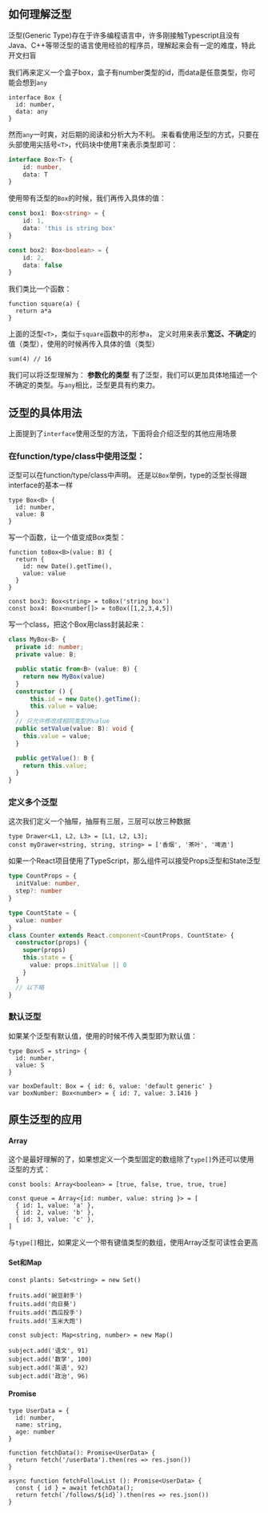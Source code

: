 ## 如何理解泛型

泛型(Generic Type)存在于许多编程语言中，许多刚接触Typescript且没有Java、C++等带泛型的语言使用经验的程序员，理解起来会有一定的难度，特此开文扫盲


我们再来定义一个盒子box，盒子有number类型的id，而data是任意类型，你可能会想到`any`
```
interface Box {
  id: number,
  data: any
}
```
然而`any`一时爽，对后期的阅读和分析大为不利。
来看看使用泛型的方式，只要在头部使用尖括号`<T>`，代码块中使用T来表示类型即可：
``` typescript
interface Box<T> {
	id: number,
	data: T
}
```
使用带有泛型的`Box`的时候，我们再传入具体的值：
``` typescript
const box1: Box<string> = {
	id: 1,
	data: 'this is string box'
}

const box2: Box<boolean> = {
	id: 2,
	data: false
}
```
我们类比一个函数：
```
function square(a) {
  return a*a
}
```
上面的泛型`<T>`，类似于`square`函数中的形参`a`， 定义时用来表示**宽泛、不确定**的值（类型），使用的时候再传入具体的值（类型）
```
sum(4) // 16
```
我们可以将泛型理解为： **参数化的类型**
有了泛型，我们可以更加具体地描述一个不确定的类型。与`any`相比，泛型更具有约束力。


## 泛型的具体用法
上面提到了`interface`使用泛型的方法，下面将会介绍泛型的其他应用场景
### 在function/type/class中使用泛型：
泛型可以在function/type/class中声明。
还是以`Box`举例，type的泛型长得跟interface的基本一样
```
type Box<B> {
  id: number,
  value: B
}
```

写一个函数，让一个值变成Box类型：
```
function toBox<B>(value: B) {
  return {
    id: new Date().getTime(),
    value: value
  }
} 

const box3: Box<string> = toBox('string box')
const box4: Box<number[]> = toBox([1,2,3,4,5])
```
写一个class，把这个Box用class封装起来：
``` typescript
class MyBox<B> {
  private id: number;
  private value: B;

  public static from<B> (value: B) {
    return new MyBox(value)
  }
  constructor () {
      this.id = new Date().getTime();
      this.value = value;
  }
  // 只允许修改成相同类型的value
  public setValue(value: B): void {
    this.value = value;
  }

  public getValue(): B {
    return this.value;
  }
}
```

### 定义多个泛型
这次我们定义一个抽屉，抽屉有三层，三层可以放三种数据
```
type Drawer<L1, L2, L3> = [L1, L2, L3];
const myDrawer<string, string, string> = ['香烟', '茶叶', '啤酒']
```
如果一个React项目使用了TypeScript，那么组件可以接受Props泛型和State泛型
``` typescript
type CountProps = {
  initValue: number,
  step?: number
}

type CountState = {
  value: number
}
class Counter extends React.component<CountProps, CountState> {
  constructor(props) {
    super(props)
    this.state = {
      value: props.initValue || 0
    } 
  }
  // 以下略
}
```
### 默认泛型
如果某个泛型有默认值，使用的时候不传入类型即为默认值：
```
type Box<S = string> {
  id: number,
  value: S
}

var boxDefault: Box = { id: 6, value: 'default generic' }
var boxNumber: Box<number> = { id: 7, value: 3.1416 }
```

## 原生泛型的应用

#### Array
这个是最好理解的了，如果想定义一个类型固定的数组除了`type[]`外还可以使用泛型的方式：
```
const bools: Array<boolean> = [true, false, true, true, true]

const queue = Array<{id: number, value: string }> = [
  { id: 1, value: 'a' },
  { id: 2, value: 'b' },
  { id: 3, value: 'c' },
]
```
与`type[]`相比，如果定义一个带有键值类型的数组，使用Array泛型可读性会更高

#### Set和Map
```
const plants: Set<string> = new Set()

fruits.add('豌豆射手')
fruits.add('向日葵')
fruits.add('西瓜投手')
fruits.add('玉米大炮')

const subject: Map<string, number> = new Map()

subject.add('语文', 91)
subject.add('数学', 100)
subject.add('英语', 92)
subject.add('政治', 96)
```

#### Promise
```
type UserData = {
  id: number,
  name: string,
  age: number
}

function fetchData(): Promise<UserData> {
  return fetch('/userData').then(res => res.json())
}

async function fetchFollowList (): Promise<UserData> {
  const { id } = await fetchData();
  return fetch(`/follows/${id}`).then(res => res.json())
}
```
